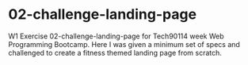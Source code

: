 # 02-challenge-landing-page
 W1 Exercise 02-challenge-landing-page for Tech90114 week Web Programming Bootcamp. Here I was given a minimum set of specs and challenged to create a fitness themed landing page from scratch. 
